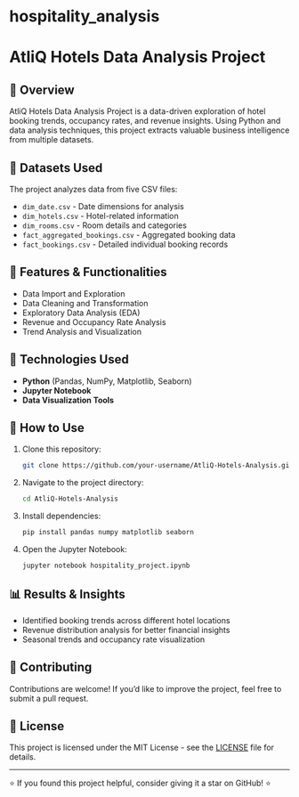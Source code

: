# hospitality_analysis
# AtliQ Hotels Data Analysis Project

## 📌 Overview
AtliQ Hotels Data Analysis Project is a data-driven exploration of hotel booking trends, occupancy rates, and revenue insights. Using Python and data analysis techniques, this project extracts valuable business intelligence from multiple datasets.

## 📂 Datasets Used
The project analyzes data from five CSV files:
- `dim_date.csv` - Date dimensions for analysis
- `dim_hotels.csv` - Hotel-related information
- `dim_rooms.csv` - Room details and categories
- `fact_aggregated_bookings.csv` - Aggregated booking data
- `fact_bookings.csv` - Detailed individual booking records

## 🚀 Features & Functionalities
- Data Import and Exploration
- Data Cleaning and Transformation
- Exploratory Data Analysis (EDA)
- Revenue and Occupancy Rate Analysis
- Trend Analysis and Visualization

## 🔧 Technologies Used
- **Python** (Pandas, NumPy, Matplotlib, Seaborn)
- **Jupyter Notebook**
- **Data Visualization Tools**

## 📖 How to Use
1. Clone this repository:
   ```sh
   git clone https://github.com/your-username/AtliQ-Hotels-Analysis.git
   ```
2. Navigate to the project directory:
   ```sh
   cd AtliQ-Hotels-Analysis
   ```
3. Install dependencies:
   ```sh
   pip install pandas numpy matplotlib seaborn
   ```
4. Open the Jupyter Notebook:
   ```sh
   jupyter notebook hospitality_project.ipynb
   ```

## 📊 Results & Insights
- Identified booking trends across different hotel locations
- Revenue distribution analysis for better financial insights
- Seasonal trends and occupancy rate visualization

## 🤝 Contributing
Contributions are welcome! If you’d like to improve the project, feel free to submit a pull request.

## 📜 License
This project is licensed under the MIT License - see the [LICENSE](LICENSE) file for details.

---
⭐ If you found this project helpful, consider giving it a star on GitHub! ⭐

